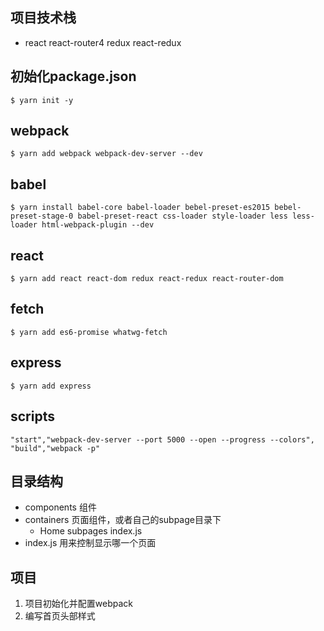## 项目技术栈
- react react-router4 redux react-redux
## 初始化package.json
```
$ yarn init -y
```
## webpack
```
$ yarn add webpack webpack-dev-server --dev
```
## babel
```
$ yarn install babel-core babel-loader bebel-preset-es2015 bebel-preset-stage-0 babel-preset-react css-loader style-loader less less-loader html-webpack-plugin --dev
```
## react
```
$ yarn add react react-dom redux react-redux react-router-dom
```
## fetch
```
$ yarn add es6-promise whatwg-fetch
```
## express
```
$ yarn add express
```
## scripts
```
"start","webpack-dev-server --port 5000 --open --progress --colors",
"build","webpack -p"
```

## 目录结构
- components 组件
- containers 页面组件，或者自己的subpage目录下
  - Home
    subpages
    index.js
- index.js 用来控制显示哪一个页面


## 项目
1. 项目初始化并配置webpack
2. 编写首页头部样式